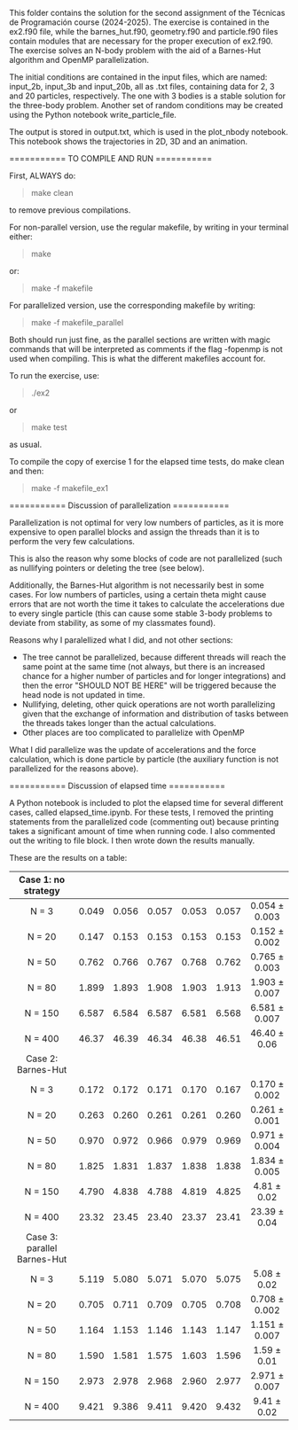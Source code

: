 This folder contains the solution for the second assignment of the 
Técnicas de Programación course (2024-2025). The exercise is contained 
in the ex2.f90 file, while the barnes_hut.f90, geometry.f90 and 
particle.f90 files contain modules that are necessary for the proper
execution of ex2.f90. The exercise solves an N-body problem with the 
aid of a Barnes-Hut algorithm and OpenMP parallelization. 

The initial conditions are contained in the input files, which are
named: input_2b, input_3b and input_20b, all as .txt files, containing 
data for 2, 3 and 20 particles, respectively. The one with 3 bodies is
a stable solution for the three-body problem. Another set of random
conditions may be created using the Python notebook write_particle_file.

The output is stored in output.txt, which is used in the plot_nbody
notebook. This notebook shows the trajectories in 2D, 3D and an
animation.

=========== TO COMPILE AND RUN ===========

First, ALWAYS do:

> make clean

to remove previous compilations. 


For non-parallel version, use the regular makefile, by writing in
your terminal either:

> make

or: 

> make -f makefile

For parallelized version, use the corresponding makefile by writing:
> make -f makefile_parallel

Both should run just fine, as the parallel sections are written
with magic commands that will be interpreted as comments if the flag
-fopenmp is not used when compiling. This is what the different 
makefiles account for. 

To run the exercise, use:
> ./ex2

or

> make test

as usual. 

To compile the copy of exercise 1 for the elapsed time tests, do make 
clean and then:
> make -f makefile_ex1


=========== Discussion of parallelization ===========

Parallelization is not optimal for very low numbers of particles, 
as it is more expensive to open parallel blocks and assign the 
threads than it is to perform the very few calculations. 

This is also the reason why some blocks of code are not parallelized
(such as nullifying pointers or deleting the tree (see below).

Additionally, the Barnes-Hut algorithm is not necessarily best in some 
cases. For low numbers of particles, using a certain theta might cause 
errors that are not worth the time it takes to calculate the accelerations
due to every single particle (this can cause some stable 3-body problems
to deviate from stability, as some of my classmates found).

Reasons why I paralellized what I did, and not other sections:
- The tree cannot be parallelized, because different threads will reach 
the same point at the same time (not always, but there is an increased 
chance for a higher number of particles and for longer integrations) and
then the error "SHOULD NOT BE HERE" will be triggered because the head 
node is not updated in time. 
- Nullifying, deleting, other quick operations are not worth 
parallelizing given that the exchange of information and distribution of 
tasks between the threads takes longer than the actual calculations. 
- Other places are too complicated to parallelize with OpenMP

What I did parallelize was the update of accelerations and the force 
calculation, which is done particle by particle (the auxiliary function 
is not parallelized for the reasons above). 

=========== Discussion of elapsed time ===========

A Python notebook is included to plot the elapsed time for several
different cases, called elapsed_time.ipynb. 
For these tests, I removed the printing statements from
the parallelized code (commenting out) because printing takes a 
significant amount of time when running code. I also commented out the 
writing to file block. I then wrote down the results manually.




These are the results on a table:

|     Case 1: no strategy     |       |       |       |       |       |                      |
|:---------------------------:|:-----:|:-----:|:-----:|:-----:|:-----:|:--------------------:|
| N = 3                       | 0.049 | 0.056 | 0.057 | 0.053 | 0.057 | 0.054 &plusmn; 0.003 |
| N = 20                      | 0.147 | 0.153 | 0.153 | 0.153 | 0.153 | 0.152 &plusmn; 0.002 |
| N = 50                      | 0.762 | 0.766 | 0.767 | 0.768 | 0.762 | 0.765 &plusmn; 0.003 |
| N = 80                      | 1.899 | 1.893 | 1.908 | 1.903 | 1.913 | 1.903 &plusmn; 0.007 |
| N = 150                     | 6.587 | 6.584 | 6.587 | 6.581 | 6.568 | 6.581 &plusmn; 0.007 |
| N = 400                     | 46.37 | 46.39 | 46.34 | 46.38 | 46.51 |  46.40 &plusmn; 0.06 |
|      Case 2: Barnes-Hut     |       |       |       |       |       |                      |
| N = 3                       | 0.172 | 0.172 | 0.171 | 0.170 | 0.167 | 0.170 &plusmn; 0.002 |
| N = 20                      | 0.263 | 0.260 | 0.261 | 0.261 | 0.260 | 0.261 &plusmn; 0.001 |
| N = 50                      | 0.970 | 0.972 | 0.966 | 0.979 | 0.969 | 0.971 &plusmn; 0.004 |
| N = 80                      | 1.825 | 1.831 | 1.837 | 1.838 | 1.838 | 1.834 &plusmn; 0.005 |
| N = 150                     | 4.790 | 4.838 | 4.788 | 4.819 | 4.825 |  4.81 &plusmn; 0.02  |
| N = 400                     | 23.32 | 23.45 | 23.40 | 23.37 | 23.41 |  23.39 &plusmn; 0.04 |
| Case 3: parallel Barnes-Hut |       |       |       |       |       |                      |
| N = 3                       | 5.119 | 5.080 | 5.071 | 5.070 | 5.075 |  5.08 &plusmn; 0.02  |
| N = 20                      | 0.705 | 0.711 | 0.709 | 0.705 | 0.708 | 0.708 &plusmn; 0.002 |
| N = 50                      | 1.164 | 1.153 | 1.146 | 1.143 | 1.147 | 1.151 &plusmn; 0.007 |
| N = 80                      | 1.590 | 1.581 | 1.575 | 1.603 | 1.596 |  1.59 &plusmn; 0.01  |
| N = 150                     | 2.973 | 2.978 | 2.968 | 2.960 | 2.977 | 2.971 &plusmn; 0.007 |
| N = 400                     | 9.421 | 9.386 | 9.411 | 9.420 | 9.432 |  9.41 &plusmn; 0.02  |
